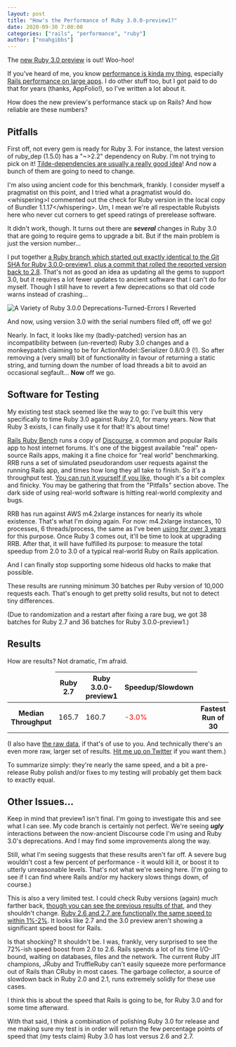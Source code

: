 ```yaml
---
layout: post
title: "How's the Performance of Ruby 3.0.0-preview1?"
date: 2020-09-30 7:00:00
categories: ["rails", "performance", "ruby"]
author: ["noahgibbs"]
---
```


The [new Ruby 3.0 preview](https://www.ruby-lang.org/en/news/2020/09/25/ruby-3-0-0-preview1-released/) is out! Woo-hoo!

If you've heard of me, you know [performance is kinda my thing](https://engineering.appfolio.com/?author=5751bf4722482e6c3dbfc424), especially [Rails performance on large apps](https://github.com/noahgibbs/rails_ruby_bench). I do other stuff too, but I got paid to do that for years (thanks, AppFolio!), so I've written a lot about it.

How does the new preview's performance stack up on Rails? And how reliable are these numbers?

<!--more-->

## Pitfalls

First off, not every gem is ready for Ruby 3. For instance, the latest version of ruby_dep (1.5.0) has a "\~>2.2" dependency on Ruby. I'm not trying to pick on it! [Tilde-dependencies are usually a really good idea](https://guides.rubygems.org/patterns/#pessimistic-version-constraint)! And now a bunch of them are going to need to change.

I'm also using ancient code for this benchmark, frankly. I consider myself a pragmatist on this point, and I tried what a pragmatist would do. &lt;whispering&gt;I commented out the check for Ruby version in the local copy of Bundler 1.1.17&lt;/whispering&gt;. Um, I mean we're all respectable Rubyists here who never cut corners to get speed ratings of prerelease software.

It didn't work, though. It turns out there are ***several*** changes in Ruby 3.0 that are going to require gems to upgrade a bit. But if the main problem is just the version number&hellip;

I put together [a Ruby branch which started out exactly identical to the Git SHA for Ruby 3.0.0-preview1, plus a commit that rolled the reported version back to 2.8](https://github.com/noahgibbs/ruby/tree/fake_2_8). That's not as good an idea as updating all the gems to support 3.0, but it requires a lot fewer updates to ancient software  that I can't do for myself. Though I still have to revert a few deprecations so that old code warns instead of crashing...

![A Variety of Ruby 3.0.0 Deprecations-Turned-Errors I Reverted](/blog/assets/images/ruby_30_deprec.png")

And now, using version 3.0 with the serial numbers filed off, off we go!

Nearly. In fact, it looks like my (badly-patched) version has an incompatibility between (un-reverted) Ruby 3.0 changes and a monkeypatch claiming to be for ActionModel::Serializer 0.8/0.9 (!). So after removing a (very small) bit of functionality in favour of returning a static string, and turning down the number of load threads a bit to avoid an occasional segfault... **Now** off we go.

## Software for Testing

My existing test stack seemed like the way to go: I've built this very specifically to time Ruby 3.0 against Ruby 2.0, for many years. Now that Ruby 3 exists, I can finally use it for that! It's about time!

[Rails Ruby Bench](https://github.com/noahgibbs/rails_ruby_bench) runs a copy of [Discourse](https://github.com/discourse/discourse), a common and popular Rails app to host internet forums. It's one of the biggest available "real" open-source Rails apps, making it a fine choice for "real world" benchmarking. RRB runs a set of simulated pseudorandom user requests against the running Rails app, and times how long they all take to finish. So it's a throughput test. [You can run it yourself if you like](https://engineering.appfolio.com/appfolio-engineering/2019/11/28/how-do-i-use-rails-ruby-bench), though it's a bit complex and finicky. You may be gathering that from the "Pitfalls" section above. The dark side of using real-world software is hitting real-world complexity and bugs.

RRB has run against AWS m4.2xlarge instances for nearly its whole existence. That's what I'm doing again. For now: m4.2xlarge instances, 10 processes, 6 threads/process, the same as I've been [using for over 3 years](https://rubykaigi.org/2017/presentations/codefolio.html) for this purpose. Once Ruby 3 comes out, it'll be time to look at upgrading RRB. After that, it will have fulfilled its purpose: to measure the total speedup from 2.0 to 3.0 of a typical real-world Ruby on Rails application.

And I can finally stop supporting some hideous old hacks to make that possible.

These results are running minimum 30 batches per Ruby version of 10,000 requests each. That's enough to get pretty solid results, but not to detect tiny differences.

(Due to randomization and a restart after fixing a rare bug, we got 38 batches for Ruby 2.7 and 36 batches for Ruby 3.0.0-preview1.)

## Results

How are results? Not dramatic, I'm afraid.

<table>
    <thead>
        <tr><td></td><th>Ruby 2.7</th><th>Ruby 3.0.0-preview1</th><th>Speedup/Slowdown</th></tr>
    </thead>
    <tbody>
        <tr>
            <th>Median Throughput</th><td>165.7</td><td>160.7</td><td style="color:red">-3.0%</td>
            <th>Fastest Run of 30</th><td>168.7</td><td>164.0</td><td style="color:red">-2.8%</td>
            <th>Slowest Run of 30</th><td>163.0</td><td>158.2</td><td style="color:red">-2.9%</td>
        </tr>
    </tbody>
</table>

(I also have [the raw data](http://codefol.io/links/ruby_3.0.0-preview1_rrb_results.json.gz), if that's of use to you. And technically there's an even more raw, larger set of results. [Hit me up on Twitter](https://twitter.com/codefolio) if you want them.)

To summarize simply: they're nearly the same speed, and a bit a pre-release Ruby polish and/or fixes to my testing will probably get them back to exactly equal.

## Other Issues...

Keep in mind that preview1 isn't final. I'm going to investigate this and see what I can see. My code branch is certainly not perfect. We're seeing ***ugly*** interactions between the now-ancient Discourse code I'm using and Ruby 3.0's deprecations. And I may find some improvements along the way.

Still, what I'm seeing suggests that these results aren't far off. A severe bug wouldn't cost a few percent of performance - it would kill it, or boost it to utterly unreasonable levels. That's not what we're seeing here. (I'm going to see if I can find where Rails and/or my hackery slows things down, of course.)

This is also a very limited test. I could check Ruby versions (again) much farther back, [though you can see the previous results of that](https://engineering.appfolio.com/appfolio-engineering/2019/3/7/ruby-speed-roundup-20-through-26), and they shouldn't change. [Ruby 2.6 and 2.7 are functionally the same speed to within 1%-2%](https://engineering.appfolio.com/appfolio-engineering/2019/12/27/ruby-270s-rails-ruby-bench-speed-is-unchanged-from-260). It looks like 2.7 and the 3.0 preview aren't showing a significant speed boost for Rails.

Is that shocking? It shouldn't be. I was, frankly, very surprised to see the 72%-ish speed boost from 2.0 to 2.6. Rails spends a lot of its time I/O-bound, waiting on databases, files and the network. The current Ruby JIT champions, JRuby and TruffleRuby can't easily squeeze more performance out of Rails than CRuby in most cases. The garbage collector, a source of slowdown back in Ruby 2.0 and 2.1, runs extremely solidly for these use cases.

I think this is about the speed that Rails is going to be, for Ruby 3.0 and for some time afterward.

With that said, I think a combination of polishing Ruby 3.0 for release and me making sure my test is in order will return the few percentage points of speed that (my tests claim) Ruby 3.0 has lost versus 2.6 and 2.7.
